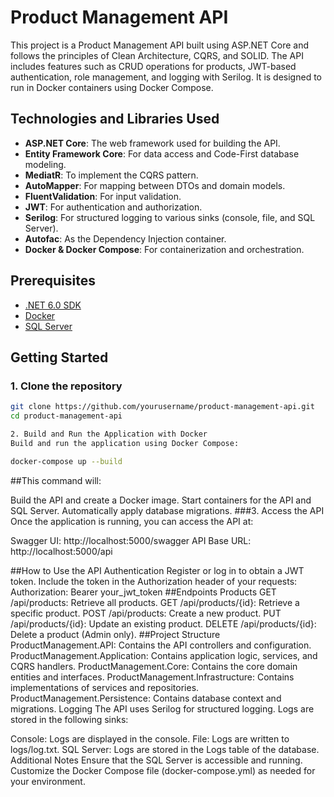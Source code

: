 # Product Management API

This project is a Product Management API built using ASP.NET Core and follows the principles of Clean Architecture, CQRS, and SOLID. The API includes features such as CRUD operations for products, JWT-based authentication, role management, and logging with Serilog. It is designed to run in Docker containers using Docker Compose.

## Technologies and Libraries Used

- **ASP.NET Core**: The web framework used for building the API.
- **Entity Framework Core**: For data access and Code-First database modeling.
- **MediatR**: To implement the CQRS pattern.
- **AutoMapper**: For mapping between DTOs and domain models.
- **FluentValidation**: For input validation.
- **JWT**: For authentication and authorization.
- **Serilog**: For structured logging to various sinks (console, file, and SQL Server).
- **Autofac**: As the Dependency Injection container.
- **Docker & Docker Compose**: For containerization and orchestration.

## Prerequisites

- [.NET 6.0 SDK](https://dotnet.microsoft.com/download/dotnet/6.0)
- [Docker](https://www.docker.com/get-started)
- [SQL Server](https://www.microsoft.com/en-us/sql-server/sql-server-downloads)

## Getting Started

### 1. Clone the repository

```bash
git clone https://github.com/yourusername/product-management-api.git
cd product-management-api

2. Build and Run the Application with Docker
Build and run the application using Docker Compose:

docker-compose up --build

```
##This command will:

Build the API and create a Docker image.
Start containers for the API and SQL Server.
Automatically apply database migrations.
###3. Access the API
Once the application is running, you can access the API at:

Swagger UI: http://localhost:5000/swagger
API Base URL: http://localhost:5000/api

##How to Use the API
Authentication
Register or log in to obtain a JWT token.
Include the token in the Authorization header of your requests:
Authorization: Bearer your_jwt_token
##Endpoints
Products
GET /api/products: Retrieve all products.
GET /api/products/{id}: Retrieve a specific product.
POST /api/products: Create a new product.
PUT /api/products/{id}: Update an existing product.
DELETE /api/products/{id}: Delete a product (Admin only).
##Project Structure
ProductManagement.API: Contains the API controllers and configuration.
ProductManagement.Application: Contains application logic, services, and CQRS handlers.
ProductManagement.Core: Contains the core domain entities and interfaces.
ProductManagement.Infrastructure: Contains implementations of services and repositories.
ProductManagement.Persistence: Contains database context and migrations.
Logging
The API uses Serilog for structured logging. Logs are stored in the following sinks:

Console: Logs are displayed in the console.
File: Logs are written to logs/log.txt.
SQL Server: Logs are stored in the Logs table of the database.
Additional Notes
Ensure that the SQL Server is accessible and running.
Customize the Docker Compose file (docker-compose.yml) as needed for your environment.
